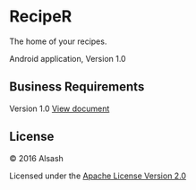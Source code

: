 # RecipeR

The home of your recipes. 

Android application, Version 1.0

## Business Requirements
Version 1.0 [View document](/../../blob/master/BR.md#business-requirements)

## License

© 2016 Alsash

Licensed under the [Apache License Version 2.0](/../../blob/master/LICENSE)
